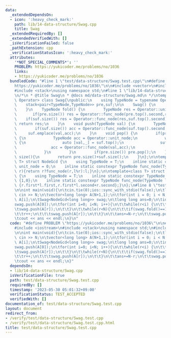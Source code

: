 ```yaml
---
data:
  _extendedDependsOn:
  - icon: ':heavy_check_mark:'
    path: lib/14-data-structure/Swag.cpp
    title: Swag
  _extendedRequiredBy: []
  _extendedVerifiedWith: []
  _isVerificationFailed: false
  _pathExtension: cpp
  _verificationStatusIcon: ':heavy_check_mark:'
  attributes:
    '*NOT_SPECIAL_COMMENTS*': ''
    PROBLEM: https://yukicoder.me/problems/no/1036
    links:
    - https://yukicoder.me/problems/no/1036
  bundledCode: "#line 1 \"test/data-structure/Swag.test.cpp\"\n#define PROBLEM \"\
    https://yukicoder.me/problems/no/1036\"\n\n#include <vector>\n#include <iostream>\n\
    #include <stack>\nusing namespace std;\n#line 1 \"lib/14-data-structure/Swag.cpp\"\
    \n/*\n * @title Swag\n * @docs md/data-structure/Swag.md\n */\ntemplate<class\
    \ Operator> class Swag{\npublic:\n    using TypeNode = typename Operator::TypeNode;\n\
    \    stack<pair<TypeNode,TypeNode>> pre,suf;\n\n    Swag() {\n        // do nothing\n\
    \    }\n    TypeNode fold() {\n        TypeNode res = Operator::unit_node;\n \
    \       if(pre.size()) res = Operator::func_node(pre.top().second,res);\n    \
    \    if(suf.size()) res = Operator::func_node(res,suf.top().second);\n       \
    \ return res;\n    }\n    void push(TypeNode val) {\n        TypeNode acc = val;\n\
    \        if(suf.size()) acc = Operator::func_node(suf.top().second,acc);\n   \
    \     suf.emplace(val,acc);\n    }\n    void pop() {\n        if(pre.empty())\
    \ {\n            TypeNode acc = Operator::unit_node;\n            while(suf.size())\
    \ {\n                auto [val,_] = suf.top();\n                suf.pop();\n \
    \               acc = Operator::func_node(val,acc);\n                pre.emplace(val,acc);\n\
    \            }\n        }\n        if(pre.size()) pre.pop();\n    }\n    size_t\
    \ size(){\n        return pre.size()+suf.size();\n    }\n};\n\ntemplate<class\
    \ T> struct NodeGcd {\n    using TypeNode = T;\n    inline static constexpr TypeNode\
    \ unit_node = 0;\n    inline static constexpr TypeNode func_node(TypeNode l,TypeNode\
    \ r){return r?func_node(r,l%r):l;}\n};\n\ntemplate<class T> struct NodeComposite\
    \ {\n    using TypeNode = T;\n    inline static constexpr TypeNode unit_node =\
    \ {1,0};\n    inline static constexpr TypeNode func_node(TypeNode l,TypeNode r){return\
    \ {r.first*l.first,r.first*l.second+r.second};}\n};\n#line 8 \"test/data-structure/Swag.test.cpp\"\
    \n\nint main(void){\n\tcin.tie(0);ios::sync_with_stdio(false);\n\tlong long N;\
    \ cin >> N;\n\tvector<long long> A(N+1,1);\n\tfor(int i = 0; i < N; ++i) cin >>\
    \ A[i];\n\tSwag<NodeGcd<long long>> swag;\n\tlong long ans=0;\n\tint r=0;\n\t\
    swag.push(A[0]);\n\tfor(int i=0; i<N; i++){\n\t\twhile(r<i) {\n\t\t\tr++;\n\t\t\
    \tswag.push(A[r]);\n\t\t}\n\t\twhile(r<N){\n\t\t\tif(swag.fold()==1) break;\n\t\
    \t\tr++;\n\t\t\tswag.push(A[r]);\n\t\t}\n\t\tans+=N-r;\n\t\tswag.pop();\n\t}\n\
    \tcout << ans << endl;\n}\n"
  code: "#define PROBLEM \"https://yukicoder.me/problems/no/1036\"\n\n#include <vector>\n\
    #include <iostream>\n#include <stack>\nusing namespace std;\n#include \"../../lib/14-data-structure/Swag.cpp\"\
    \n\nint main(void){\n\tcin.tie(0);ios::sync_with_stdio(false);\n\tlong long N;\
    \ cin >> N;\n\tvector<long long> A(N+1,1);\n\tfor(int i = 0; i < N; ++i) cin >>\
    \ A[i];\n\tSwag<NodeGcd<long long>> swag;\n\tlong long ans=0;\n\tint r=0;\n\t\
    swag.push(A[0]);\n\tfor(int i=0; i<N; i++){\n\t\twhile(r<i) {\n\t\t\tr++;\n\t\t\
    \tswag.push(A[r]);\n\t\t}\n\t\twhile(r<N){\n\t\t\tif(swag.fold()==1) break;\n\t\
    \t\tr++;\n\t\t\tswag.push(A[r]);\n\t\t}\n\t\tans+=N-r;\n\t\tswag.pop();\n\t}\n\
    \tcout << ans << endl;\n}"
  dependsOn:
  - lib/14-data-structure/Swag.cpp
  isVerificationFile: true
  path: test/data-structure/Swag.test.cpp
  requiredBy: []
  timestamp: '2023-05-30 05:01:32+09:00'
  verificationStatus: TEST_ACCEPTED
  verifiedWith: []
documentation_of: test/data-structure/Swag.test.cpp
layout: document
redirect_from:
- /verify/test/data-structure/Swag.test.cpp
- /verify/test/data-structure/Swag.test.cpp.html
title: test/data-structure/Swag.test.cpp
---
```

